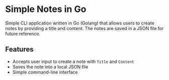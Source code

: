 # Simple Notes in Go

Simple CLI application written in Go (Golang) that allows users to create notes by providing a title and content. The notes are saved in a JSON file for future reference.

## Features

- Accepts user input to create a note with `Title` and `Content`
- Saves the note into a local JSON file
- Simple command-line interface

